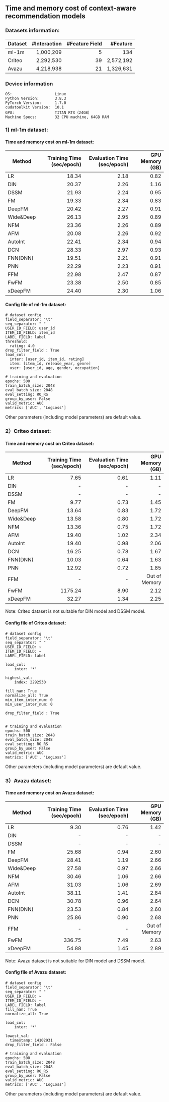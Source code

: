 ## Time and memory cost of context-aware recommendation models 

### Datasets information:

| Dataset | #Interaction | #Feature Field | #Feature |
| ------- | ------------: | --------------: | --------: |
| ml-1m   | 1,000,209    | 5              | 134      |
| Criteo  | 2,292,530    | 39             | 2,572,192 |
| Avazu   | 4,218,938    | 21             | 1,326,631 |

### Device information

```
OS:                   Linux
Python Version:       3.8.3
PyTorch Version:      1.7.0
cudatoolkit Version:  10.1
GPU:                  TITAN RTX（24GB）
Machine Specs:        32 CPU machine, 64GB RAM
```

### 1) ml-1m dataset:

#### Time and memory cost on ml-1m dataset:

| Method    | Training Time (sec/epoch) | Evaluation Time (sec/epoch) | GPU Memory (GB) |
| --------- | -----------------: | -----------------: | -----------: |
| LR        | 18.34             | 2.18              | 0.82        |
| DIN       | 20.37             | 2.26              | 1.16        |
| DSSM      | 21.93             | 2.24              | 0.95        |
| FM        | 19.33             | 2.34              | 0.83        |
| DeepFM    | 20.42             | 2.27              | 0.91        |
| Wide&Deep | 26.13             | 2.95              | 0.89        |
| NFM       | 23.36             | 2.26              | 0.89        |
| AFM       | 20.08             | 2.26              | 0.92        |
| AutoInt   | 22.41             | 2.34              | 0.94        |
| DCN       | 28.33             | 2.97              | 0.93        |
| FNN(DNN)  | 19.51             | 2.21              | 0.91        |
| PNN       | 22.29             | 2.23              | 0.91        |
| FFM       | 22.98             | 2.47              | 0.87        |
| FwFM      | 23.38             | 2.50              | 0.85        |
| xDeepFM   | 24.40             | 2.30              | 1.06        |

#### Config file of ml-1m dataset:

```
# dataset config
field_separator: "\t"
seq_separator: " "
USER_ID_FIELD: user_id
ITEM_ID_FIELD: item_id
LABEL_FIELD: label
threshold:
  rating: 4.0
drop_filter_field : True
load_col:
  inter: [user_id, item_id, rating]
  item: [item_id, release_year, genre]
  user: [user_id, age, gender, occupation]

# training and evaluation
epochs: 500
train_batch_size: 2048
eval_batch_size: 2048
eval_setting: RO_RS
group_by_user: False
valid_metric: AUC
metrics: ['AUC', 'LogLoss']
```

Other parameters (including model parameters) are default value. 

### 2）Criteo dataset:

#### Time and memory cost on Criteo dataset:

| Method    | Training Time (sec/epoch) | Evaluation Time (sec/epoch) | GPU Memory (GB) |
| --------- | -------------------------: | ---------------------------: | ---------------: |
| LR        | 7.65                      | 0.61                        | 1.11            |
| DIN       | -                         | -                           | -               |
| DSSM      | -                         | -                           | -               |
| FM        | 9.77                      | 0.73                        | 1.45            |
| DeepFM    | 13.64                     | 0.83                        | 1.72            |
| Wide&Deep | 13.58                     | 0.80                        | 1.72            |
| NFM       | 13.36                     | 0.75                        | 1.72            |
| AFM       | 19.40                     | 1.02                        | 2.34            |
| AutoInt   | 19.40                     | 0.98                        | 2.06            |
| DCN       | 16.25                     | 0.78                        | 1.67            |
| FNN(DNN)  | 10.03                     | 0.64                        | 1.63            |
| PNN       | 12.92                     | 0.72                        | 1.85            |
| FFM       | -                         | -                           | Out of Memory               |
| FwFM      | 1175.24                   | 8.90                        | 2.12            |
| xDeepFM   | 32.27                     | 1.34                        | 2.25            |

Note: Criteo dataset is not suitable for DIN model and DSSM model.
#### Config file of Criteo dataset:

```
# dataset config
field_separator: "\t"
seq_separator: " "
USER_ID_FIELD: ~
ITEM_ID_FIELD: ~
LABEL_FIELD: label

load_col: 
    inter: '*'

highest_val:
    index: 2292530

fill_nan: True
normalize_all: True
min_item_inter_num: 0
min_user_inter_num: 0

drop_filter_field : True


# training and evaluation
epochs: 500
train_batch_size: 2048
eval_batch_size: 2048
eval_setting: RO_RS
group_by_user: False
valid_metric: AUC
metrics: ['AUC', 'LogLoss']
```

Other parameters (including model parameters) are default value. 

### 3）Avazu dataset:

#### Time and memory cost on Avazu dataset:

| Method    | Training Time (sec/epoch) | Evaluation Time (sec/epoch) | GPU Memory (GB) |
| --------- | -------------------------: | ---------------------------: | ---------------: |
| LR        | 9.30                      | 0.76                        | 1.42            |
| DIN       | -                         | -                           | -               |
| DSSM      | -                         | -                           | -               |
| FM        | 25.68                     | 0.94                        | 2.60            |
| DeepFM    | 28.41                     | 1.19                        | 2.66            |
| Wide&Deep | 27.58                     | 0.97                        | 2.66            |
| NFM       | 30.46                     | 1.06                        | 2.66            |
| AFM       | 31.03                     | 1.06                        | 2.69            |
| AutoInt   | 38.11                     | 1.41                        | 2.84            |
| DCN       | 30.78                     | 0.96                        | 2.64            |
| FNN(DNN)  | 23.53                     | 0.84                        | 2.60            |
| PNN       | 25.86                     | 0.90                        | 2.68            |
| FFM       | -                         | -                           | Out of Memory               |
| FwFM      | 336.75                    | 7.49                        | 2.63            |
| xDeepFM   | 54.88                     | 1.45                        | 2.89            |

Note: Avazu dataset is not suitable for DIN model and DSSM model.
#### Config file of Avazu dataset:

```
# dataset config
field_separator: "\t"
seq_separator: " "
USER_ID_FIELD: ~
ITEM_ID_FIELD: ~
LABEL_FIELD: label
fill_nan: True
normalize_all: True

load_col:
    inter: '*'
    
lowest_val:
  timestamp: 14102931
drop_filter_field : False

# training and evaluation
epochs: 500
train_batch_size: 2048
eval_batch_size: 2048
eval_setting: RO_RS
group_by_user: False
valid_metric: AUC
metrics: ['AUC', 'LogLoss']
```

Other parameters (including model parameters) are default value. 








